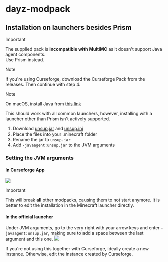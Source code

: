 # dayz-modpack

## Installation on launchers besides Prism

> [!IMPORTANT]  
> The supplied pack is **incompatible with MultiMC** as it doesn't support Java agent components.  
> Use Prism instead.

> [!NOTE]  
> If you're using Curseforge, download the Curseforge Pack from the releases. Then continue with step 4.

> [!NOTE]  
> On macOS, install Java from [this link](https://files.multimc.org/downloads/jre-8u241-macosx-x64.dmg)

This should work with all common launchers, however, installing with a launcher other than Prism isn't actively supported.  

1) Download [unsup.jar](https://git.sleeping.town/unascribed/unsup/releases/download/v0.2.3/unsup-0.2.3.jar) and [unsup.ini](https://raw.githubusercontent.com/oskardotglobal/dayz-modpack/main/include/unsup.ini)
2) Place the files into your .minecraft folder
3) Rename the jar to `unsup.jar`
4) Add `-javaagent:unsup.jar` to the JVM arguments

### Setting the JVM arguments

#### In Curseforge App

![](include/cf-jvm-args.png)

> [!IMPORTANT]  
> This will break **all** other modpacks, causing them to not start anymore. It is better to edit the installation in the Minecraft launcher directly.


#### In the official launcher

Under JVM arguments, go to the very right with your arrow keys and enter `-javaagent:unsup.jar`, making sure to add a space between the last argument and this one. 
![](include/jvm-args.png)

If you're not using this together with Curseforge, ideally create a new instance. Otherwise, edit the instance created by Curseforge.


